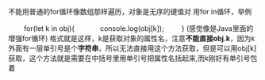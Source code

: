 不能用普通的for循环像数组那样遍历，对象是无序的键值对
用for in循环，举例

        for(let k in obj){
            console.log(obj[k]);
        }
(感觉像是Java里面的增强for循环)
格式就是这样，k是获取对象的属性名，注意**不能直接obj.k**，因为k外面有一层单引号是个**字符串**，所以无法直接用这个方法获取，但是可以用obj\[k]获取，这个方法就是需要在中括号里用单引号把属性名括起来,而k刚好有单引号包着